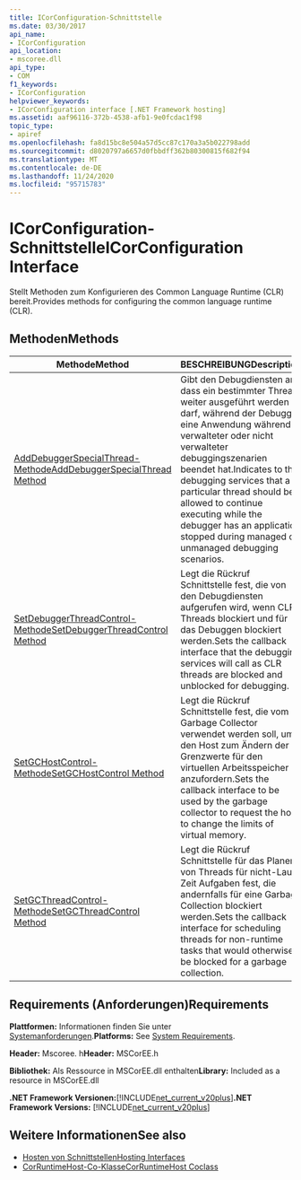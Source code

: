 ```yaml
---
title: ICorConfiguration-Schnittstelle
ms.date: 03/30/2017
api_name:
- ICorConfiguration
api_location:
- mscoree.dll
api_type:
- COM
f1_keywords:
- ICorConfiguration
helpviewer_keywords:
- ICorConfiguration interface [.NET Framework hosting]
ms.assetid: aaf96116-372b-4538-afb1-9e0fcdac1f98
topic_type:
- apiref
ms.openlocfilehash: fa8d15bc8e504a57d5cc87c170a3a5b022798add
ms.sourcegitcommit: d8020797a6657d0fbbdff362b80300815f682f94
ms.translationtype: MT
ms.contentlocale: de-DE
ms.lasthandoff: 11/24/2020
ms.locfileid: "95715783"
---
```

# <a name="icorconfiguration-interface"></a><span data-ttu-id="374c3-102">ICorConfiguration-Schnittstelle</span><span class="sxs-lookup"><span data-stu-id="374c3-102">ICorConfiguration Interface</span></span>

<span data-ttu-id="374c3-103">Stellt Methoden zum Konfigurieren des Common Language Runtime (CLR) bereit.</span><span class="sxs-lookup"><span data-stu-id="374c3-103">Provides methods for configuring the common language runtime (CLR).</span></span>  
  
## <a name="methods"></a><span data-ttu-id="374c3-104">Methoden</span><span class="sxs-lookup"><span data-stu-id="374c3-104">Methods</span></span>  
  
|<span data-ttu-id="374c3-105">Methode</span><span class="sxs-lookup"><span data-stu-id="374c3-105">Method</span></span>|<span data-ttu-id="374c3-106">BESCHREIBUNG</span><span class="sxs-lookup"><span data-stu-id="374c3-106">Description</span></span>|  
|------------|-----------------|  
|[<span data-ttu-id="374c3-107">AddDebuggerSpecialThread-Methode</span><span class="sxs-lookup"><span data-stu-id="374c3-107">AddDebuggerSpecialThread Method</span></span>](icorconfiguration-adddebuggerspecialthread-method.md)|<span data-ttu-id="374c3-108">Gibt den Debugdiensten an, dass ein bestimmter Thread weiter ausgeführt werden darf, während der Debugger eine Anwendung während verwalteter oder nicht verwalteter debuggingszenarien beendet hat.</span><span class="sxs-lookup"><span data-stu-id="374c3-108">Indicates to the debugging services that a particular thread should be allowed to continue executing while the debugger has an application stopped during managed or unmanaged debugging scenarios.</span></span>|  
|[<span data-ttu-id="374c3-109">SetDebuggerThreadControl-Methode</span><span class="sxs-lookup"><span data-stu-id="374c3-109">SetDebuggerThreadControl Method</span></span>](icorconfiguration-setdebuggerthreadcontrol-method.md)|<span data-ttu-id="374c3-110">Legt die Rückruf Schnittstelle fest, die von den Debugdiensten aufgerufen wird, wenn CLR-Threads blockiert und für das Debuggen blockiert werden.</span><span class="sxs-lookup"><span data-stu-id="374c3-110">Sets the callback interface that the debugging services will call as CLR threads are blocked and unblocked for debugging.</span></span>|  
|[<span data-ttu-id="374c3-111">SetGCHostControl-Methode</span><span class="sxs-lookup"><span data-stu-id="374c3-111">SetGCHostControl Method</span></span>](icorconfiguration-setgchostcontrol-method.md)|<span data-ttu-id="374c3-112">Legt die Rückruf Schnittstelle fest, die vom Garbage Collector verwendet werden soll, um den Host zum Ändern der Grenzwerte für den virtuellen Arbeitsspeicher anzufordern.</span><span class="sxs-lookup"><span data-stu-id="374c3-112">Sets the callback interface to be used by the garbage collector to request the host to change the limits of virtual memory.</span></span>|  
|[<span data-ttu-id="374c3-113">SetGCThreadControl-Methode</span><span class="sxs-lookup"><span data-stu-id="374c3-113">SetGCThreadControl Method</span></span>](icorconfiguration-setgcthreadcontrol-method.md)|<span data-ttu-id="374c3-114">Legt die Rückruf Schnittstelle für das Planen von Threads für nicht-Lauf Zeit Aufgaben fest, die andernfalls für eine Garbage Collection blockiert werden.</span><span class="sxs-lookup"><span data-stu-id="374c3-114">Sets the callback interface for scheduling threads for non-runtime tasks that would otherwise be blocked for a garbage collection.</span></span>|  
  
## <a name="requirements"></a><span data-ttu-id="374c3-115">Requirements (Anforderungen)</span><span class="sxs-lookup"><span data-stu-id="374c3-115">Requirements</span></span>  

 <span data-ttu-id="374c3-116">**Plattformen:** Informationen finden Sie unter [Systemanforderungen](../../get-started/system-requirements.md).</span><span class="sxs-lookup"><span data-stu-id="374c3-116">**Platforms:** See [System Requirements](../../get-started/system-requirements.md).</span></span>  
  
 <span data-ttu-id="374c3-117">**Header:** Mscoree. h</span><span class="sxs-lookup"><span data-stu-id="374c3-117">**Header:** MSCorEE.h</span></span>  
  
 <span data-ttu-id="374c3-118">**Bibliothek:** Als Ressource in MSCorEE.dll enthalten</span><span class="sxs-lookup"><span data-stu-id="374c3-118">**Library:** Included as a resource in MSCorEE.dll</span></span>  
  
 <span data-ttu-id="374c3-119">**.NET Framework Versionen:**[!INCLUDE[net_current_v20plus](../../../../includes/net-current-v20plus-md.md)]</span><span class="sxs-lookup"><span data-stu-id="374c3-119">**.NET Framework Versions:** [!INCLUDE[net_current_v20plus](../../../../includes/net-current-v20plus-md.md)]</span></span>  
  
## <a name="see-also"></a><span data-ttu-id="374c3-120">Weitere Informationen</span><span class="sxs-lookup"><span data-stu-id="374c3-120">See also</span></span>

- [<span data-ttu-id="374c3-121">Hosten von Schnittstellen</span><span class="sxs-lookup"><span data-stu-id="374c3-121">Hosting Interfaces</span></span>](hosting-interfaces.md)
- [<span data-ttu-id="374c3-122">CorRuntimeHost-Co-Klasse</span><span class="sxs-lookup"><span data-stu-id="374c3-122">CorRuntimeHost Coclass</span></span>](corruntimehost-coclass.md)
